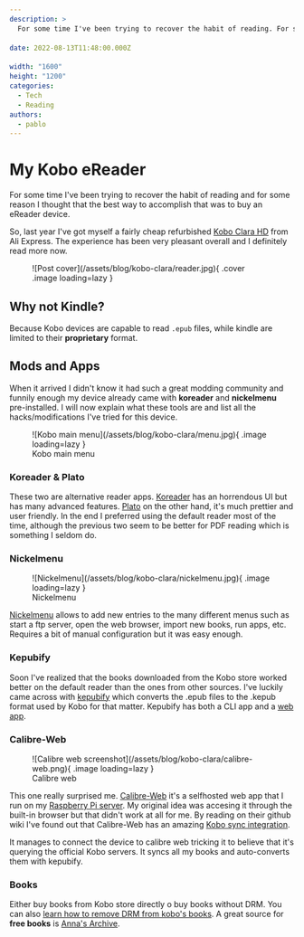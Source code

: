 ```yaml
---
description: >
  For some time I've been trying to recover the habit of reading. For some reason I thought that the best way of accomplishing that was to buy an eReader device.

date: 2022-08-13T11:48:00.000Z

width: "1600"
height: "1200"
categories:
  - Tech
  - Reading
authors:
  - pablo
---
```


# My Kobo eReader

For some time I've been trying to recover the habit of reading and for some reason I thought that the best way to accomplish that was to buy an eReader device.

So, last year I've got myself a fairly cheap refurbished [Kobo Clara HD](https://gl.kobobooks.com/products/kobo-clara-hd) from Ali Express. The experience has been very pleasant overall and I definitely read more now.

<!-- more -->

<figure markdown>
  ![Post cover](/assets/blog/kobo-clara/reader.jpg){ .cover .image loading=lazy }
</figure>

## Why not Kindle?

Because Kobo devices are capable to read `.epub` files, while kindle are limited to their **proprietary** format.

## Mods and Apps

When it arrived I didn't know it had such a great modding community and funnily enough my device already came with **koreader** and **nickelmenu** pre-installed. I will now explain what these tools are and list all the hacks/modifications I've tried for this device.

<figure markdown>
  ![Kobo main menu](/assets/blog/kobo-clara/menu.jpg){ .image loading=lazy }
  <figcaption>Kobo main menu</figcaption>
</figure>

### Koreader & Plato

These two are alternative reader apps. [Koreader](https://koreader.rocks/) has an horrendous UI but has many advanced features. [Plato](https://github.com/baskerville/plato) on the other hand, it's much prettier and user friendly. In the end I preferred using the default reader most of the time, although the previous two seem to be better for PDF reading which is something I seldom do.

### Nickelmenu

<figure markdown>
  ![Nickelmenu](/assets/blog/kobo-clara/nickelmenu.jpg){ .image loading=lazy }
  <figcaption>Nickelmenu</figcaption>
</figure>

[Nickelmenu](https://pgaskin.net/NickelMenu/) allows to add new entries to the many different menus such as start a ftp server, open the web browser, import new books, run apps, etc. Requires a bit of manual configuration but it was easy enough.

### Kepubify

Soon I've realized that the books downloaded from the Kobo store worked better on the default reader than the ones from other sources. I've luckily came across with [kepubify](https://pgaskin.net/kepubify/) which converts the .epub files to the .kepub format used by Kobo for that matter. Kepubify has both a CLI app and a [web app](https://pgaskin.net/kepubify/try/).

### Calibre-Web

<figure markdown>
  ![Calibre web screenshot](/assets/blog/kobo-clara/calibre-web.png){ .image loading=lazy }
  <figcaption>Calibre web</figcaption>
</figure>

This one really surprised me. [Calibre-Web](https://github.com/janeczku/calibre-web) it's a selfhosted web app that I run on my [Raspberry Pi server](/posts/home-server-tour). My original idea was accesing it through the built-in browser but that didn't work at all for me. By reading on their github wiki I've found out that Calibre-Web has an amazing [Kobo sync integration](https://github.com/janeczku/calibre-web/wiki/Kobo-Integration).

It manages to connect the device to calibre web tricking it to believe that it's querying the official Kobo servers. It syncs all my books and auto-converts them with kepubify.

### Books

Either buy books from Kobo store directly o buy books without DRM. You can also [learn how to remove DRM from kobo's books](/posts/remove-kobo-drm). A great source for **free books** is [Anna's Archive](https://annas-archive.org/).

